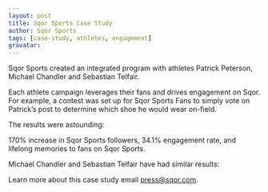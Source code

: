 ```yaml
---
layout: post
title: Sqor Sports Case Study
author: Sqor Sports
tags: [case-study, athletes, engagement]
gravatar: 
---
```


Sqor Sports created an integrated program with athletes Patrick Peterson, Michael Chandler and Sebastian Telfair.

Each athlete campaign leverages their fans and drives engagement on Sqor. For example, a contest was set up for Sqor Sports Fans to simply vote on Patrick’s post to determine which shoe he would wear on-field.

The results were astounding:

170% increase in Sqor Sports followers,
34.1% engagement rate,
and lifelong memories to fans on Sqor Sports.

Michael Chandler and Sebastian Telfair have had similar results:


Learn more about this case study email press@sqor.com.